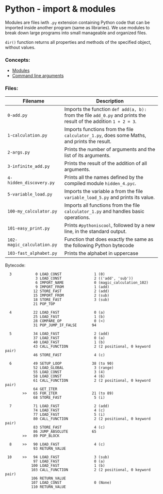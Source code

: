# Python - import & modules

Modules are files iwth `.py` extension containing Python code that can be imported inside another program (same as libraries). We use modules to break down large programs into small manageable and organized files.

`dir()` function returns all properties and methods of the specified object, without values.

### Concepts:
* [Modules](https://docs.python.org/3/tutorial/modules.html)
* [Command line arguments](https://docs.python.org/3/tutorial/stdlib.html#command-line-arguments)

### Files:
Filename | Description
-------- | -----------
`0-add.py` | Imports the function `def add(a, b):` from the file `add_0.py` and prints the result of the addition `1 + 2 = 3`.
`1-calculation.py` | Imports functions from the file `calculator_1.py`, does some Maths, and prints the result.
`2-args.py` | Prints the number of arguments and the list of its arguments.
`3-infinite_add.py` | Prints the result of the addition of all arguments.
`4-hidden_discovery.py` | Prints all the names defined by the compiled module `hidden_4.pyc`.
`5-variable_load.py` | Imports the variable a from the file `variable_load_5.py` and prints its value.
`100-my_calculator.py` | Imports all functions from the file `calculator_1.py` and handles basic operations.
`101-easy_print.py` | Prints `#pythoniscool`, followed by a new line, in the standard output.
`102-magic_calculation.py` | Function that does exactly the same as the following Python bytecode
`103-fast_alphabet.py` | Prints the alphabet in uppercase


Bytecode:
```
  3           0 LOAD_CONST               1 (0)
              3 LOAD_CONST               2 (('add', 'sub'))
              6 IMPORT_NAME              0 (magic_calculation_102)
              9 IMPORT_FROM              1 (add)
             12 STORE_FAST               2 (add)
             15 IMPORT_FROM              2 (sub)
             18 STORE_FAST               3 (sub)
             21 POP_TOP

  4          22 LOAD_FAST                0 (a)
             25 LOAD_FAST                1 (b)
             28 COMPARE_OP               0 (<)
             31 POP_JUMP_IF_FALSE       94

  5          34 LOAD_FAST                2 (add)
             37 LOAD_FAST                0 (a)
             40 LOAD_FAST                1 (b)
             43 CALL_FUNCTION            2 (2 positional, 0 keyword pair)
             46 STORE_FAST               4 (c)

  6          49 SETUP_LOOP              38 (to 90)
             52 LOAD_GLOBAL              3 (range)
             55 LOAD_CONST               3 (4)
             58 LOAD_CONST               4 (6)
             61 CALL_FUNCTION            2 (2 positional, 0 keyword pair)
             64 GET_ITER
        >>   65 FOR_ITER                21 (to 89)
             68 STORE_FAST               5 (i)

  7          71 LOAD_FAST                2 (add)
             74 LOAD_FAST                4 (c)
             77 LOAD_FAST                5 (i)
             80 CALL_FUNCTION            2 (2 positional, 0 keyword pair)
             83 STORE_FAST               4 (c)
             86 JUMP_ABSOLUTE           65
        >>   89 POP_BLOCK

  8     >>   90 LOAD_FAST                4 (c)
             93 RETURN_VALUE

 10     >>   94 LOAD_FAST                3 (sub)
             97 LOAD_FAST                0 (a)
            100 LOAD_FAST                1 (b)
            103 CALL_FUNCTION            2 (2 positional, 0 keyword pair)
            106 RETURN_VALUE
            107 LOAD_CONST               0 (None)
            110 RETURN_VALUE
```
